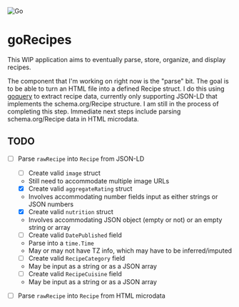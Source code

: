 ![Go](https://github.com/stephenfeagin/goRecipes/workflows/Go/badge.svg)

# goRecipes

This WIP application aims to eventually parse, store, organize, and display recipes.

The component that I'm working on right now is the "parse" bit. The goal is to be able to
turn an HTML file into a defined Recipe struct. I do this using 
[goquery](https://github.com/PuerKitoBio/goquery) to extract recipe data, currently only
supporting JSON-LD that implements the schema.org/Recipe structure. I am still in the
process of completing this step. Immediate next steps include parsing schema.org/Recipe
data in HTML microdata.

## TODO

- [ ] Parse `rawRecipe` into `Recipe` from JSON-LD  
    - [ ] Create valid `image` struct
	- Still need to accommodate multiple image URLs
    - [x] Create valid `aggregateRating` struct
	- Involves accommodating number fields input as either strings or JSON numbers
    - [x] Create valid `nutrition` struct
	- Involves accommodating JSON object (empty or not) or an empty string or array
    - [ ] Create valid `DatePublished` field
	- Parse into a `time.Time`
	- May or may not have TZ info, which may have to be inferred/imputed
    - [ ] Create valid `RecipeCategory` field
	- May be input as a string or as a JSON array
    - [ ] Create valid `RecipeCuisine` field
	- May be input as a string or as a JSON array
- [ ] Parse `rawRecipe` into `Recipe` from HTML microdata

